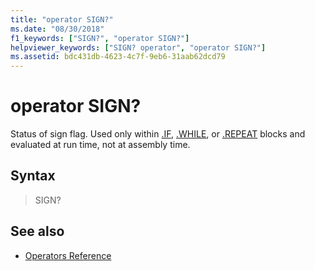 ```yaml
---
title: "operator SIGN?"
ms.date: "08/30/2018"
f1_keywords: ["SIGN?", "operator SIGN?"]
helpviewer_keywords: ["SIGN? operator", "operator SIGN?"]
ms.assetid: bdc431db-4623-4c7f-9eb6-31aab62dcd79
---
```

# operator SIGN?

Status of sign flag. Used only within [.IF](../../assembler/masm/dot-if.md), [.WHILE](../../assembler/masm/dot-while.md), or [.REPEAT](../../assembler/masm/dot-repeat.md) blocks and evaluated at run time, not at assembly time.

## Syntax

> SIGN?

## See also

- [Operators Reference](../../assembler/masm/operators-reference.md)
